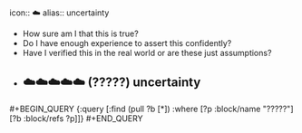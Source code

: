 icon:: ☁️
alias:: uncertainty

- How sure am I that this is true?
- Do I have enough experience to assert this confidently?
- Have I verified this in the real world or are these just assumptions?
- ## ☁️☁️☁️☁️☁️ (?????) uncertainty
#+BEGIN_QUERY
{:query [:find (pull ?b [*])
         :where
         [?p :block/name "?????"]
         [?b :block/refs ?p]]}
#+END_QUERY

